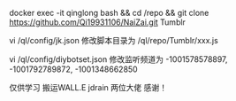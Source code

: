 
docker exec -it qinglong bash && cd /repo && git clone https://github.com/Qi19931106/NaiZai.git Tumblr

vi /ql/config/jk.json
修改脚本目录为
/ql/repo/Tumblr/xxx.js

vi /ql/config/diybotset.json
修改监听频道为
-1001578578897, -1001792789872, -1001348662850

仅供学习 搬运WALL.E jdrain 两位大佬 感谢！
